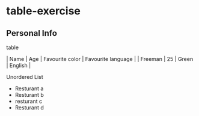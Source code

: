 # table-exercise

## Personal Info

table

| Name          | Age          | Favourite color | Favourite language |
| Freeman       | 25           | Green           | English            |

Unordered List
 - Resturant a
 - Resturant b
 - resturant c
 - Resturant d

